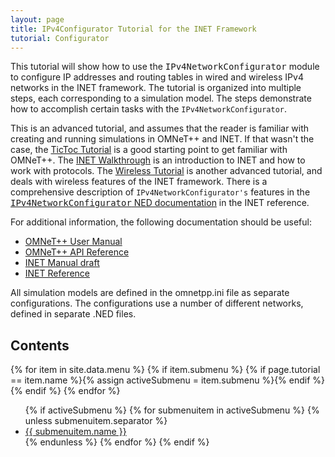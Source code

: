 ```yaml
---
layout: page
title: IPv4Configurator Tutorial for the INET Framework
tutorial: Configurator
---
```


This tutorial will show how to use the <tt>IPv4NetworkConfigurator</tt> module to configure IP addresses and routing tables in wired and wireless IPv4 networks in the INET framework.
The tutorial is organized into multiple steps, each corresponding to a simulation model. The steps demonstrate how to accomplish certain
tasks with the `IPv4NetworkConfigurator`.

This is an advanced tutorial, and assumes that the reader is familiar with creating and running simulations in OMNeT++ and INET. If that wasn't the case,
the <a href="https://omnetpp.org/doc/omnetpp/tictoc-tutorial/"
target="_blank">TicToc Tutorial</a> is a good starting point to get familiar with OMNeT++. The <a
href="../../../doc/walkthrough/tutorial.html" target="_blank">INET Walkthrough</a> is an introduction to INET and how to work with protocols.
The <a href="../../wireless/doc" target="_blank">Wireless Tutorial</a> is another advanced tutorial, and deals with wireless features of the INET framework. There is a comprehensive description of `IPv4NetworkConfigurator's` features in the <a href="https://omnetpp.org/doc/inet/api-current/neddoc/index.html?p=inet.networklayer.configurator.ipv4.IPv4NetworkConfigurator.html" target="_blank"><tt>IPv4NetworkConfigurator</tt> NED documentation</a>
in the INET reference.

For additional information, the following documentation should be useful:

- <a href="https://omnetpp.org/doc/omnetpp/manual/usman.html" target="_blank">OMNeT++ User Manual</a>
- <a href="https://omnetpp.org/doc/omnetpp/api/index.html" target="_blank">OMNeT++ API Reference</a>
- <a href="https://omnetpp.org/doc/inet/api-current/inet-manual-draft.pdf" target="_blank">INET Manual draft</a>
- <a href="https://omnetpp.org/doc/inet/api-current/neddoc/index.html" target="_blank">INET Reference</a>

All simulation models are defined in the omnetpp.ini file as separate configurations. The configurations use a number of different networks,
defined in separate .NED files.

## Contents

<!-- find active submenu -->
{% for item in site.data.menu %}
  {% if item.submenu %}
    {% if page.tutorial == item.name %}{% assign activeSubmenu = item.submenu %}{% endif %}
  {% endif %}
{% endfor %}

<ul>
{% if activeSubmenu  %}
  {% for submenuitem in activeSubmenu %}
    {% unless submenuitem.separator %}
<li><a href="{{ submenuitem.link }}">{{ submenuitem.name }}</a></li>
    {% endunless %}
  {% endfor %}
{% endif %}
</ul>